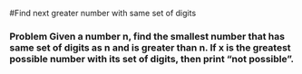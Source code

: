 #Find next greater number with same set of digits

### __Problem__ Given a number n, find the smallest number that has same set of digits as n and is greater than n. If x is the greatest possible number with its set of digits, then print “not possible”.

